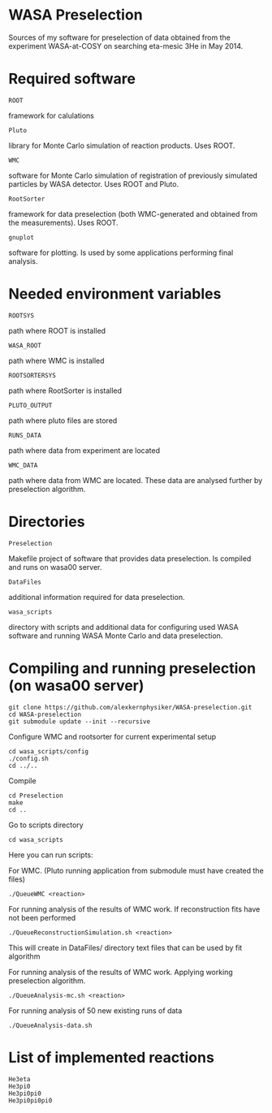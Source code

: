 WASA Preselection
=================
Sources of my software for preselection of data obtained from the experiment WASA-at-COSY on searching eta-mesic 3He in May 2014.



Required software
=================
    ROOT
framework for calulations

    Pluto
library for Monte Carlo simulation of reaction products. Uses ROOT.

    WMC
software for Monte Carlo simulation of registration of previously simulated particles by WASA detector. Uses ROOT and Pluto.

    RootSorter
framework for data preselection (both WMC-generated and obtained from the measurements). Uses ROOT.

    gnuplot
software for plotting. Is used by some applications performing final analysis.


Needed environment variables
============================
    ROOTSYS
path where ROOT is installed

    WASA_ROOT
path where WMC is installed

    ROOTSORTERSYS
path where RootSorter is installed

    PLUTO_OUTPUT
path where pluto files are stored

    RUNS_DATA
path where data from experiment are located

    WMC_DATA
path where data from WMC are located. These data are analysed further by preselection algorithm.


Directories
===========
    Preselection
Makefile project of software that provides data preselection. Is compiled and runs on wasa00 server. 

    DataFiles
additional information required for data preselection.

    wasa_scripts
directory with scripts and additional data for configuring used WASA software and running WASA Monte Carlo and data preselection.



Compiling and running preselection (on wasa00 server)
============================================

    git clone https://github.com/alexkernphysiker/WASA-preselection.git
    cd WASA-preselection
    git submodule update --init --recursive
    
Configure WMC and rootsorter for current experimental setup
    
    cd wasa_scripts/config
    ./config.sh 
    cd ../..

Compile
    
    cd Preselection
    make
    cd ..
    
Go to scripts directory

    cd wasa_scripts
    
Here you can run scripts:

For WMC. (Pluto running application from submodule must have created the files)

    ./QueueWMC <reaction>

For running analysis of the results of WMC work. If reconstruction fits have not been performed

    ./QueueReconstructionSimulation.sh <reaction>

This will create in DataFiles/ directory text files that can be used by fit algorithm
    
    
For running analysis of the results of WMC work. Applying working preselection algorithm.

    ./QueueAnalysis-mc.sh <reaction>

For running analysis of 50 new existing runs of data

    ./QueueAnalysis-data.sh
    

List of implemented reactions
=============================

    He3eta
    He3pi0
    He3pi0pi0
    He3pi0pi0pi0
